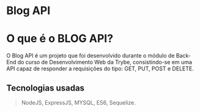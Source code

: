 # Blog API

# O que é o BLOG API?
O Blog API é um projeto que foi desenvolvido durante o módulo de Back-End do curso de Desenvolvimento Web da Trybe,
consistindo-se em uma API capaz de responder a requisições do tipo: GET, PUT, POST e DELETE.

## Tecnologias usadas
> NodeJS, ExpressJS, MYSQL, ES6, Sequelize.
